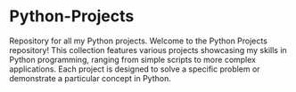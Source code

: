 # Python-Projects
Repository for all my Python projects.
Welcome to the Python Projects repository! This collection features various projects showcasing my skills in Python programming, ranging from simple scripts to more complex applications. Each project is designed to solve a specific problem or demonstrate a particular concept in Python.
